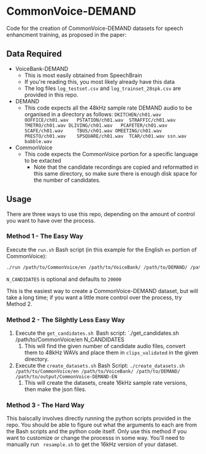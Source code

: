 # CommonVoice-DEMAND

Code for the creation of CommonVoice-DEMAND datasets for speech enhancment training, as proposed in the paper:

## Data Required

* VoiceBank-DEMAND
  * This is most easily obtained from SpeechBrain
  * If you're reading this, you most likely already have this data
  * The log files `log_testset.csv` and `log_trainset_28spk.csv` are provided in this repo.
* DEMAND
  * This code expects all the 48kHz sample rate DEMAND audio to be organised in a directory as follows:
    `DKITCHEN/ch01.wav  OOFFICE/ch01.wav   PSTATION/ch01.wav  STRAFFIC/ch01.wav  TMETRO/ch01.wav DLIVING/ch01.wav   PCAFETER/ch01.wav  SCAFE/ch01.wav     TBUS/ch01.wav OMEETING/ch01.wav  PRESTO/ch01.wav    SPSQUARE/ch01.wav  TCAR/ch01.wav ssn.wav babble.wav`
* CommonVoice
  * This code expects the CommonVoice portion for a specific language to be extacted
    * Note that the candidate recordings are copied and reformatted in this same directory, so make sure there is enough disk space for the number of candidates.

## Usage

There are three ways to use this repo, depending on the amount of control you want to have over the process.

### Method 1 - The Easy Way

Execute the `run.sh` Bash script (in this example for the English `en` portion of CommonVoice):

```bash
./run /path/to/CommonVoice/en /path/to/VoiceBank/ /path/to/DEMAND/ /path/to/output/CommonVoice-DEMAND-EN [N_CANDIDATES]
```

`N_CANDIDATES` is optional and defaults to `20000`

This is the easiest way to create a CommonVoice-DEMAND dataset, but will take a long time; if you want a little more control over the process, try Method 2.

### Method 2 - The Silghtly Less Easy Way

1. Execute the `get_candidates.sh `Bash script: `./get_candidates.sh /path/to/CommonVoice/en N_CANDIDATES
   1. This will find the given number of candidate audio files, convert them to 48kHz WAVs and place them in `clips_validated` in the given directory.
2. Execute the `create_datasets.sh` Bash Script: `./create_datasets.sh /path/to/CommonVoice/en /path/to/VoiceBank/ /path/to/DEMAND/ /path/to/output/CommonVoice-DEMAND-EN`
   1. This will create the datasets, create 16kHz sample rate versions, then make the json files.

### Method 3 - The Hard Way

This baiscally involves directly running the python scripts provided in the repo. You should be able to figure out what the arguments to each are from the Bash scripts and the python code itself. Only use this method if you want to customize or change the processs in some way. You'll need to  manually run ` resample.sh` to get the 16kHz version of your dataset.
